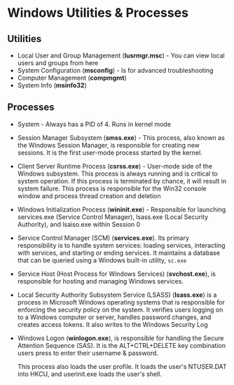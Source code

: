 # Windows Utilities & Processes

## Utilities

* Local User and Group Management (**lusrmgr.msc**) - You can view local users and groups from here
* System Configuration (**msconfig**) - Is for advanced troubleshooting
* Computer Management (**compmgmt**)
* System Info (**msinfo32**)

## Processes

* System - Always has a PID of 4. Runs in kernel mode
* Session Manager Subsystem (**smss.exe**) - This process, also known as the Windows Session Manager, is responsible for creating new sessions. It is the first user-mode process started by the kernel.
* Client Server Runtime Process (**csrss.exe**) - User-mode side of the Windows subsystem. This process is always running and is critical to system operation. If this process is terminated by chance, it will result in system failure. This process is responsible for the Win32 console window and process thread creation and deletion
* Windows Initialization Process (**wininit.exe**) - Responsible for launching services.exe (Service Control Manager), lsass.exe (Local Security Authority), and lsaiso.exe within Session 0
* Service Control Manager (SCM) (**services.exe**). Its primary responsibility is to handle system services: loading services, interacting with services, and starting or ending services. It maintains a database that can be queried using a Windows built-in utility, `sc.exe`
* Service Host (Host Process for Windows Services) (**svchost.exe**), is responsible for hosting and managing Windows services.
* Local Security Authority Subsystem Service (LSASS) (**lsass.exe**) is a process in Microsoft Windows operating systems that is responsible for enforcing the security policy on the system. It verifies users logging on to a Windows computer or server, handles password changes, and creates access tokens. It also writes to the Windows Security Log
*   Windows Logon (**winlogon.exe**), is responsible for handling the Secure Attention Sequence (SAS). It is the ALT+CTRL+DELETE key combination users press to enter their username & password.

    This process also loads the user profile. It loads the user's NTUSER.DAT into HKCU, and userinit.exe loads the user's shell.

